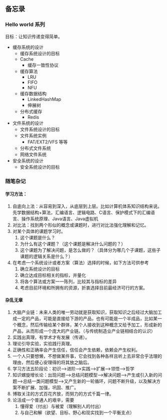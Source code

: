 ## 备忘录

### Hello world 系列
目标：让知识传递变得简单。
+ 缓存系统的设计
  + 缓存系统设计的目标
  + Cache
    + 缓存一致性协议
  + 缓存算法
    + LRU
    + FIFO
    + NFU
  + 缓存数据结构
    + LinkedHashMap
    + 伸展树
  + 分布式缓存
    + Redis
+ 文件系统的设计
  + 文件系统设计的目标
  + 文件系统实例
    + FAT/EXT2/VFS 等等
  + 分布式文件系统
  + 网络文件系统
+ 安全系统的设计
  + 安全系统设计的目标



### 随笔杂记

#### 学习方法：
1. 自底向上法：从容易到深入，从底层到上层。比如计算机体系知识结构来说。先学数据结构+算法，汇编语言、逻辑电路、C语言、保护模式下的汇编语言、操作系统原理、Java语言、Java虚拟机
2. 对比法：找到两个形似的概念或课题时，进行对比法强化理解和记忆。
3. 对某个具体的课题学习时。
    1. 这个课题是什么？
    2. 为什么有这个课题？（这个课题是解决什么问题的？）
    3. 这个课题为了解决问题，是怎么做的？（具体分为哪几个子课题，这些子课题的逻辑关系是什么？）
4. 在考虑一个系统设计或者方案（算法）选择的时候，如下方法可供参考
    1. 确立系统设计的目标
    2. 确立达成目标相关的指标，并量化
    3. 将各个算法或方案一一陈列，比较其与指标的差异
    4. 考虑目前环境和所拥有的资源，折衷选择目前最经济可行的方案。

#### 杂乱无章
1. 大脑产业链：未来人类的唯一劳动就是获取知识，获取知识之后经过大脑加工成一定的产品，可能是直接给下游的产品，也有可能是一个半成品，比如某一个概念，然后传输给某个群体，某个人接收到这种概念又给予加工，形成新的产品，从而形成一个庞大的产业链。（与传统制造业产业链相结合的认识）
2. 实践出真理，有学术才有发展（传递）。
3. 理论引导实验，实验践行真理。
4. 正确性和正确率会产生信任，信任会产生依赖，依赖会产生权利。
5. 一个人只要想懒，不想做某件事，它会找到各种各样且听上去非常合乎法理的理由，然后便心安理得的将其放之脑后。
6. 学习方法五阶段论：初识-->进阶-->实践-->扩展-->领悟-->哲学
7. 知识螺旋增长论：出现问题-->总结问题模型-->解决问题-->产生或引入新的问题-->总结一类问题模型-->又产生新的一轮循环，问题不断升级，以及解决方案不断扩展、加强，巩固、推广。
8. 博取关注的方式百花齐放，而努力的方式千篇一律。
9. 论活成一个普通人的艰辛，需要
   1. 懂得爱（付出）与被爱（理解别人的付出）
   2. 与自己和解（欲望、目标、野心和现实找到一个平衡支点）